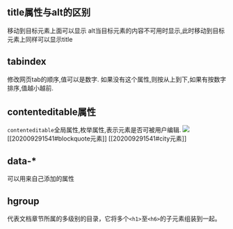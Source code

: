 ## title属性与alt的区别
移动到目标元素上面可以显示
alt当目标元素的内容不可用时显示,此时移动到目标元素上同样可以显示title

## tabindex
修改网页tab的顺序,值可以是数字.
如果没有这个属性,则按从上到下,如果有按数字排序,值越小越前.

## contenteditable属性
`contenteditable`全局属性,枚举属性,表示元素是否可被用户编辑.
![](https://cdn.jsdelivr.net/gh/erichen1995/MarkdownPhotos@master/img/20200929195849.png)
[[202009291541#blockquote元素]]
[[202009291541#city元素]]
## data-*
可以用来自己添加的属性

## hgroup
代表文档章节所属的多级别的目录，它将多个`<h1>`至`<h6>`的子元素组装到一起。

